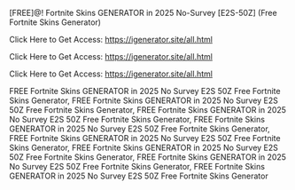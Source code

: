 [FREE]@! Fortnite Skins GENERATOR in 2025 No-Survey [E2S-50Z] (Free Fortnite Skins Generator)

Click Here to Get Access: https://igenerator.site/all.html

Click Here to Get Access: https://igenerator.site/all.html

Click Here to Get Access: https://igenerator.site/all.html

 FREE Fortnite Skins GENERATOR in 2025 No Survey E2S 50Z Free Fortnite Skins Generator, FREE Fortnite Skins GENERATOR in 2025 No Survey E2S 50Z Free Fortnite Skins Generator, FREE Fortnite Skins GENERATOR in 2025 No Survey E2S 50Z Free Fortnite Skins Generator, FREE Fortnite Skins GENERATOR in 2025 No Survey E2S 50Z Free Fortnite Skins Generator, FREE Fortnite Skins GENERATOR in 2025 No Survey E2S 50Z Free Fortnite Skins Generator, FREE Fortnite Skins GENERATOR in 2025 No Survey E2S 50Z Free Fortnite Skins Generator, FREE Fortnite Skins GENERATOR in 2025 No Survey E2S 50Z Free Fortnite Skins Generator, FREE Fortnite Skins GENERATOR in 2025 No Survey E2S 50Z Free Fortnite Skins Generator
